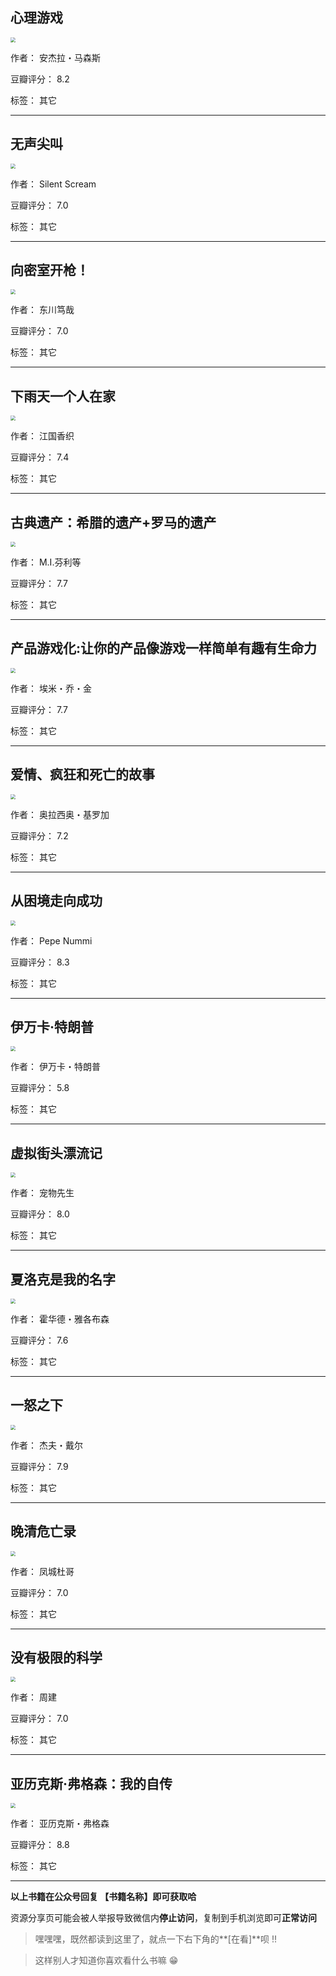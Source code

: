 ## 心理游戏

<img src="https://www.aibooks.cc/wp-content/uploads/2019/05/2019051410331766.jpg" style="zoom:50%;" />

作者： 安杰拉・马森斯

豆瓣评分：  8.2

标签： 其它


---

## 无声尖叫

<img src="https://www.aibooks.cc/wp-content/uploads/2019/05/2019051410284993.jpg" style="zoom:50%;" />

作者： Silent Scream

豆瓣评分：  7.0

标签： 其它


---

## 向密室开枪！

<img src="https://www.aibooks.cc/wp-content/uploads/2019/05/2019051410231026.jpg" style="zoom:50%;" />

作者： 东川笃哉

豆瓣评分：  7.0

标签： 其它


---

## 下雨天一个人在家

<img src="https://www.aibooks.cc/wp-content/uploads/2019/05/2019051410164737.jpg" style="zoom:50%;" />

作者： 江国香织

豆瓣评分：  7.4

标签： 其它


---

## 古典遗产：希腊的遗产+罗马的遗产

<img src="https://www.aibooks.cc/wp-content/uploads/2019/05/201905130632243.jpg" style="zoom:50%;" />

作者： M.I.芬利等

豆瓣评分：  7.7

标签： 其它


---

## 产品游戏化:让你的产品像游戏一样简单有趣有生命力

<img src="https://www.aibooks.cc/wp-content/uploads/2019/05/2019051306250058.jpg" style="zoom:50%;" />

作者： 埃米・乔・金

豆瓣评分：  7.7

标签： 其它


---

## 爱情、疯狂和死亡的故事

<img src="https://www.aibooks.cc/wp-content/uploads/2019/05/2019051306171582.jpg" style="zoom:50%;" />

作者： 奥拉西奥・基罗加

豆瓣评分：  7.2

标签： 其它


---

## 从困境走向成功

<img src="https://www.aibooks.cc/wp-content/uploads/2019/05/2019051306104197.jpg" style="zoom:50%;" />

作者： Pepe Nummi

豆瓣评分：  8.3

标签： 其它


---

## 伊万卡·特朗普

<img src="https://www.aibooks.cc/wp-content/uploads/2019/05/2019051306045635.jpg" style="zoom:50%;" />

作者： 伊万卡・特朗普

豆瓣评分：  5.8

标签： 其它


---

## 虚拟街头漂流记

<img src="https://www.aibooks.cc/wp-content/uploads/2019/05/2019051305570340.jpg" style="zoom:50%;" />

作者： 宠物先生

豆瓣评分：  8.0

标签： 其它


---

## 夏洛克是我的名字

<img src="https://www.aibooks.cc/wp-content/uploads/2019/05/2019051305505661.jpg" style="zoom:50%;" />

作者： 霍华德・雅各布森

豆瓣评分：  7.6

标签： 其它


---

## 一怒之下

<img src="https://www.aibooks.cc/wp-content/uploads/2019/05/2019051305220894.jpg" style="zoom:50%;" />

作者： 杰夫・戴尔

豆瓣评分：  7.9

标签： 其它


---

## 晚清危亡录

<img src="https://www.aibooks.cc/wp-content/uploads/2019/05/2019051305153620.jpg" style="zoom:50%;" />

作者： 凤城杜哥

豆瓣评分：  7.0

标签： 其它


---

## 没有极限的科学

<img src="https://www.aibooks.cc/wp-content/uploads/2019/05/2019051305071640.jpg" style="zoom:50%;" />

作者： 周建

豆瓣评分：  7.0

标签： 其它


---

## 亚历克斯·弗格森：我的自传

<img src="https://www.aibooks.cc/wp-content/uploads/2019/05/2019051305000491.jpg" style="zoom:50%;" />

作者： 亚历克斯・弗格森

豆瓣评分：  8.8

标签： 其它


---


**以上书籍在公众号回复 【书籍名称】即可获取哈** 


资源分享页可能会被人举报导致微信内**停止访问**，复制到手机浏览即可**正常访问**


> 嘿嘿嘿，既然都读到这里了，就点一下右下角的**[在看]**呗 !!

> 

> 这样别人才知道你喜欢看什么书嘛 😁

